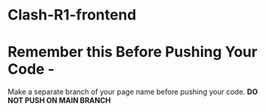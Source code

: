 # Clash-R1-frontend
# Remember this Before Pushing Your Code - 
 Make a separate branch of your page name before pushing your code. <b>DO NOT PUSH ON MAIN BRANCH</b>
